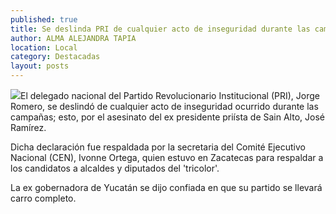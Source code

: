 ```yaml
---
published: true
title: Se deslinda PRI de cualquier acto de inseguridad durante las campañas
author: ALMA ALEJANDRA TAPIA
location: Local
category: Destacadas
layout: posts
---
```


![](http://i.imgur.com/J2xVdUem.jpg)El delegado nacional del Partido Revolucionario Institucional (PRI), Jorge Romero, se deslindó de cualquier acto de inseguridad ocurrido durante las campañas; esto, por el asesinato del ex presidente priísta de Sain Alto, José Ramírez.

Dicha declaración fue respaldada por la secretaria del Comité Ejecutivo Nacional (CEN), Ivonne Ortega, quien estuvo en Zacatecas para respaldar a los candidatos a alcaldes y diputados del 'tricolor'.

La ex gobernadora de Yucatán se dijo confiada en que su partido se llevará carro completo.
